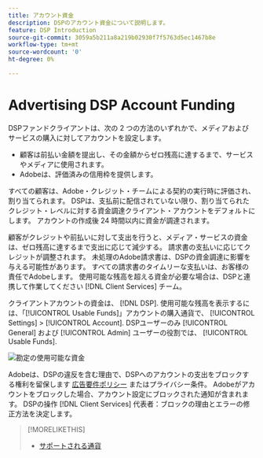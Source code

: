 ```yaml
---
title: アカウント資金
description: DSPのアカウント資金について説明します。
feature: DSP Introduction
source-git-commit: 3059a5b211a8a219b02930f7f5763d5ec1467b8e
workflow-type: tm+mt
source-wordcount: '0'
ht-degree: 0%

---
```


# Advertising DSP Account Funding

DSPファンドクライアントは、次の 2 つの方法のいずれかで、メディアおよびサービスの購入に対してアカウントを設定します。

* 顧客は前払い金額を提出し、その金額からゼロ残高に達するまで、サービスやメディアに使用されます。
* Adobeは、評価済みの信用枠を提供します。

すべての顧客は、Adobe・クレジット・チームによる契約の実行時に評価され、割り当てられます。 DSPは、支払前に配信されていない限り、割り当てられたクレジット・レベルに対する資金調達クライアント・アカウントをデフォルトにします。 アカウントの作成後 24 時間以内に資金が調達されます。

顧客がクレジットや前払いに対して支出を行うと、メディア・サービスの資金は、ゼロ残高に達するまで支出に応じて減少する。 請求書の支払いに応じてクレジットが調整されます。 未処理のAdobe請求書は、DSPの資金調達に影響を与える可能性があります。 すべての請求書のタイムリーな支払いは、お客様の責任でAdobeします。 使用可能な残高を超える資金が必要な場合は、DSPと連携して作業してください [!DNL Client Services] チーム。

クライアントアカウントの資金は、 [!DNL DSP]. 使用可能な残高を表示するには、「[!UICONTROL Usable Funds]」アカウントの購入通貨で、 [!UICONTROL Settings] > [!UICONTROL Account]. DSPユーザーのみ [!UICONTROL General] および [!UICONTROL Admin] ユーザーの役割では、 [!UICONTROL Usable Funds].

![勘定の使用可能な資金](/help/dsp/assets/account-usable-funds.png)

Adobeは、DSPの違反を含む理由で、DSPへのアカウントの支出をブロックする権利を留保します [広告要件ポリシー](/help/policies/ad-requirements-policy.md) またはプライバシー条件。 Adobeがアカウントをブロックした場合、アカウント設定にブロックされた通知が含まれます。 DSPの操作 [!DNL Client Services] 代表者：ブロックの理由とエラーの修正方法を決定します。

>[!MORELIKETHIS]
>
>* [サポートされる通貨](/help/dsp/currency.md)

